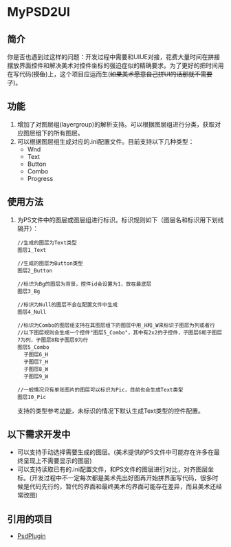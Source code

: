 # MyPSD2UI

## 简介
你是否也遇到过这样的问题：开发过程中需要和UIUE对接，花费大量时间在拼接摆放界面控件和解决美术对控件坐标的强迫症似的精确要求。为了更好的把时间用在写代码(~~摸鱼~~)上，这个项目应运而生(~~如果美术愿意自己拼UI的话那就不需要了~~)。

## 功能
1. 增加了对图层组(layergroup)的解析支持。可以根据图层组进行分类，获取对应图层组下的所有图层。
2. 可以根据图层组生成对应的.ini配置文件。目前支持以下几种类型：
	- Wnd
	- Text
	- Button
	- Combo
	- Progress

## 使用方法
1. 为PS文件中的图层或图层组进行标识。标识规则如下（图层名和标识用下划线隔开）：
	```
	//生成的图层为Text类型
	图层1_Text

	//生成的图层为Button类型
	图层2_Button

	//标识为Bg的图层为背景，控件id会设置为1，放在最底层
	图层3_Bg

	//标识为Null的图层不会在配置文件中生成
	图层4_Null

	//标识为Combo的图层组支持在其图层组下的图层中用_H和_W来标识子图层为列或者行
	//以下图层规则会生成一个控件"图层5_Combo"，其中有2x2的子控件，子图层6和子图层7为列，子图层8和子图层9为行
	图层5_Combo
	  子图层6_H
	  子图层7_H
	  子图层8_W
	  子图层9_W

	//一般情况只有单张图片的图层可以标识为Pic，目前也会生成Text类型
	图层10_Pic
	```

	支持的类型参考[功能](#功能)，未标识的情况下默认生成Text类型的控件配置。

## 以下需求开发中
 + 可以支持手动选择需要生成的图层。(美术提供的PS文件中可能存在许多在最终呈现上不需要显示的图层)
 + 可以支持读取已有的.ini配置文件，和PS文件的图层进行对比，对齐图层坐标。(开发过程中不一定每次都是美术先出好图再开始拼界面写代码，很多时候是代码先行的，暂代的界面和最终美术的界面可能存在差异，而且美术还经常改图)
	

## 引用的项目
- [PsdPlugin](https://github.com/PsdPlugin/PsdPlugin)